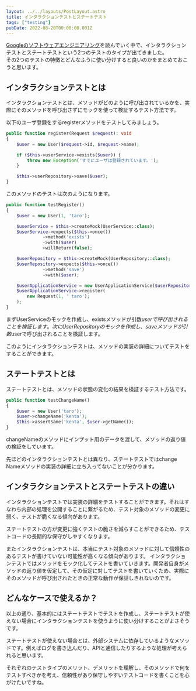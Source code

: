 ```yaml
---
layout: ../../layouts/PostLayout.astro
title: インタラクションテストとステートテスト
tags: ["testing"]
pubDate: 2022-08-20T00:00:00.001Z
---
```


<a href="https://www.oreilly.co.jp/books/9784873119656/" target="_blank">Googleのソフトウェアエンジニアリング</a>を読んでいく中で、インタラクションテストとステートテストという2つのテストのタイプが出てきました。  
その2つのテストの特徴とどんなふうに使い分けすると良いのかをまとめておこうと思います。

## インタラクションテストとは
インタラクションテストとは、メソッドがどのように呼び出されているかを、実際にそのメソッドを呼び出さずにモックを使って検証するテスト方法です。

以下のユーザ登録をするregisterメソッドをテストしてみましょう。

```php
public function register(Request $request): void
{
    $user = new User($request->id, $request->name);

    if ($this->userService->exists($user)) {
        throw new Exception('すでにユーザは登録されています。');
    }

    $this->userRepository->save($user);
}
```

このメソッドのテストは次のようになります。

```php
public function testRegister()
{
    $user = new User(1, 'taro');

    $userService = $this->createMock(UserService::class);
    $userService->expects($this->once())
              ->method('exists')
              ->with($user)
              >willReturn(false);

    $userRepository = $this->createMock(UserRepository::class);
    $userRepository->expects($this->once())
              ->method('save')
              ->with($user);

    $userApplicationService = new UserApplicationService($userRepository, $userService);
    $userApplicationService->register(
        new Request(1, ' taro');
    );
}
```

まずUserServiceのモックを作成し、existsメソッドが引数$userで呼び出されることを検証します。次にUserRepositoryのモックを作成し、saveメソッドが引数$userで呼び出されることを検証します。

このようにインタラクションテストは、メソッドの実装の詳細についてテストをすることができます。

## ステートテストとは
ステートテストとは、メソッドの状態の変化の結果を検証するテスト方法です。

```php
public function testChangeName()
{
    $user = new User('taro');
    $user->changeName('kenta');
    $this->assertSame('kenta', $user->getName());
}
```

changeNameのメソッドにインプット用のデータを渡して、メソッドの返り値の検証をしています。

先ほどのインタラクションテストとは異なり、ステートテストではchange
Nameメソッドの実装の詳細に立ち入ってないことが分かります。

## インタラクションテストとステートテストの違い
インタラクションテストでは実装の詳細をテストすることができます。それはすなわち内部の処理を公開することに繋がるため、テスト対象のメソッドの変更に弱く、テストが脆くなる傾向があります。

ステートテストの方が変更に強くテストの脆さを減らすことができるため、テストコードの長期的な保守がしやすくなります。

またインタラクションテストは、本当にテスト対象のメソッドに対して信頼性のあるテストが書けていない可能性が高くなる傾向があります。
インタラクションテストではメソッドをモック化してテストを書いていきます。開発者自身がメソッドの返り値を仮定して、その仮定に対してテストを書いていくため、実際にそのメソッドが呼び出されたときの正常な動作が保証しきれないのです。

## どんなケースで使えるか？
以上の通り、基本的にはステートテストでテストを作成し、ステートテストが使えない場合にインタラクションテストを使うように使い分けすることがよさそうです。

ステートテストが使えない場合とは、外部システムに依存しているようなメソッドです。例えばログを書き込んだり、APIと通信したりするような処理が考えられると思います。

それぞれのテストタイプのメリット、デメリットを理解し、そのメソッドで何をテストすべきかを考え、信頼性があり保守しやすいテストコードを書くことを心がけたいですね。
